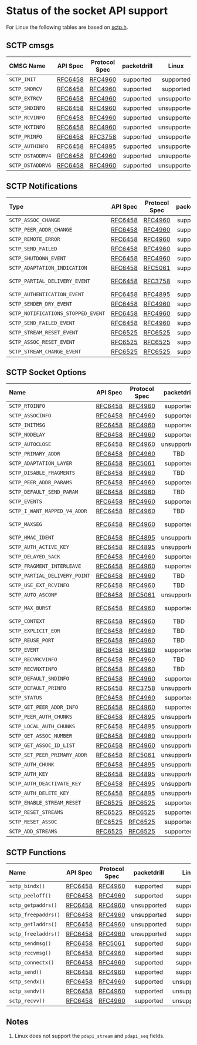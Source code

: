# Status of the socket API support

For Linux the following tables are based on [sctp.h](https://github.com/sctp/lksctp-tools/blob/master/src/include/netinet/sctp.h).

## SCTP cmsgs
|CMSG Name        | API Spec                                                    | Protocol Spec                                    | packetdrill | Linux       | FreeBSD   |
|:----------------|:-----------------------------------------------------------:|:------------------------------------------------:|:-----------:|:-----------:|:---------:|
|`SCTP_INIT`      | [RFC6458](https://tools.ietf.org/html/rfc6458#section-5.3.1)  | [RFC4960](https://tools.ietf.org/html/rfc4960) | supported   | supported   | supported |
|`SCTP_SNDRCV`    | [RFC6458](https://tools.ietf.org/html/rfc6458#section-5.3.2)  | [RFC4960](https://tools.ietf.org/html/rfc4960) | supported   | supported   | supported |
|`SCTP_EXTRCV`    | [RFC6458](https://tools.ietf.org/html/rfc6458#section-5.3.3)  | [RFC4960](https://tools.ietf.org/html/rfc4960) | supported   | unsupported | supported |
|`SCTP_SNDINFO`   | [RFC6458](https://tools.ietf.org/html/rfc6458#section-5.3.4)  | [RFC4960](https://tools.ietf.org/html/rfc4960) | supported   | unsupported | supported |
|`SCTP_RCVINFO`   | [RFC6458](https://tools.ietf.org/html/rfc6458#section-5.3.5)  | [RFC4960](https://tools.ietf.org/html/rfc4960) | supported   | unsupported | supported |
|`SCTP_NXTINFO`   | [RFC6458](https://tools.ietf.org/html/rfc6458#section-5.3.6)  | [RFC4960](https://tools.ietf.org/html/rfc4960) | supported   | unsupported | supported |
|`SCTP_PRINFO`    | [RFC6458](https://tools.ietf.org/html/rfc6458#section-5.3.7)  | [RFC3758](https://tools.ietf.org/html/rfc3758) | supported   | unsupported | supported |
|`SCTP_AUTHINFO`  | [RFC6458](https://tools.ietf.org/html/rfc6458#section-5.3.8)  | [RFC4895](https://tools.ietf.org/html/rfc4895) | supported   | unsupported | supported |
|`SCTP_DSTADDRV4` | [RFC6458](https://tools.ietf.org/html/rfc6458#section-5.3.9)  | [RFC4960](https://tools.ietf.org/html/rfc4960) | supported   | unsupported | supported |
|`SCTP_DSTADDRV6` | [RFC6458](https://tools.ietf.org/html/rfc6458#section-5.3.10) | [RFC4960](https://tools.ietf.org/html/rfc4960) | supported   | unsupported | supported |

## SCTP Notifications
| Type                              | API Spec                                                      | Protocol Spec                                  | packetdrill | Linux             | FreeBSD     |
|:----------------------------------|:-------------------------------------------------------------:|:----------------------------------------------:|:-----------:|:-----------------:|:-----------:|
|`SCTP_ASSOC_CHANGE`                | [RFC6458](https://tools.ietf.org/html/rfc6458#section-6.1.1)  | [RFC4960](https://tools.ietf.org/html/rfc4960) | supported   | supported         | supported   |
|`SCTP_PEER_ADDR_CHANGE`            | [RFC6458](https://tools.ietf.org/html/rfc6458#section-6.1.2)  | [RFC4960](https://tools.ietf.org/html/rfc4960) | supported   | supported         | supported   |
|`SCTP_REMOTE_ERROR`                | [RFC6458](https://tools.ietf.org/html/rfc6458#section-6.1.3)  | [RFC4960](https://tools.ietf.org/html/rfc4960) | supported   | supported         | supported   |
|`SCTP_SEND_FAILED`                 | [RFC6458](https://tools.ietf.org/html/rfc6458#section-6.1.4)  | [RFC4960](https://tools.ietf.org/html/rfc4960) | supported   | supported         | supported   |
|`SCTP_SHUTDOWN_EVENT`              | [RFC6458](https://tools.ietf.org/html/rfc6458#section-6.1.5)  | [RFC4960](https://tools.ietf.org/html/rfc4960) | supported   | supported         | supported   |
|`SCTP_ADAPTATION_INDICATION`       | [RFC6458](https://tools.ietf.org/html/rfc6458#section-6.1.6)  | [RFC5061](https://tools.ietf.org/html/rfc5061) | supported   | supported         | supported   |
|`SCTP_PARTIAL_DELIVERY_EVENT`      | [RFC6458](https://tools.ietf.org/html/rfc6458#section-6.1.7)  | [RFC3758](https://tools.ietf.org/html/rfc3758) | supported   | supported (Note 1)| supported   |
|`SCTP_AUTHENTICATION_EVENT`        | [RFC6458](https://tools.ietf.org/html/rfc6458#section-6.1.8)  | [RFC4895](https://tools.ietf.org/html/rfc4895) | supported   | supported         | supported   |
|`SCTP_SENDER_DRY_EVENT`            | [RFC6458](https://tools.ietf.org/html/rfc6458#section-6.1.9)  | [RFC4960](https://tools.ietf.org/html/rfc4960) | supported   | supported         | supported   |
|`SCTP_NOTIFICATIONS_STOPPED_EVENT` | [RFC6458](https://tools.ietf.org/html/rfc6458#section-6.1.10) | [RFC4960](https://tools.ietf.org/html/rfc4960) | supported   | unsupported       | unsupported |
|`SCTP_SEND_FAILED_EVENT`           | [RFC6458](https://tools.ietf.org/html/rfc6458#section-6.1.10) | [RFC4960](https://tools.ietf.org/html/rfc4960) | supported   | unsupported       | supported   |
|`SCTP_STREAM_RESET_EVENT`          | [RFC6525](https://tools.ietf.org/html/rfc6525#section-6.1.1)  | [RFC6525](https://tools.ietf.org/html/rfc6525) | supported   | unsupported       | supported   |
|`SCTP_ASSOC_RESET_EVENT`           | [RFC6525](https://tools.ietf.org/html/rfc6525#section-6.1.2)  | [RFC6525](https://tools.ietf.org/html/rfc6525) | supported   | unsupported       | supported   |
|`SCTP_STREAM_CHANGE_EVENT`         | [RFC6525](https://tools.ietf.org/html/rfc6525#section-6.1.3)  | [RFC6525](https://tools.ietf.org/html/rfc6525) | supported   | unsupported       | supported   |

## SCTP Socket Options
|Name                          | API Spec                                                      | Protocol Spec                                  | packetdrill | Linux               | FreeBSD   |
|:-----------------------------|:-------------------------------------------------------------:|:----------------------------------------------:|:-----------:|:-------------------:|:---------:|
|`SCTP_RTOINFO`                | [RFC6458](https://tools.ietf.org/html/rfc6458#section-8.1.1)  | [RFC4960](https://tools.ietf.org/html/rfc4960) | supported   | supported           | supported |
|`SCTP_ASSOCINFO`              | [RFC6458](https://tools.ietf.org/html/rfc6458#section-8.1.2)  | [RFC4960](https://tools.ietf.org/html/rfc4960) | supported   | supported           | supported |
|`SCTP_INITMSG`                | [RFC6458](https://tools.ietf.org/html/rfc6458#section-8.1.3)  | [RFC4960](https://tools.ietf.org/html/rfc4960) | supported   | supported           | supported |
|`SCTP_NODELAY`                | [RFC6458](https://tools.ietf.org/html/rfc6458#section-8.1.5)  | [RFC4960](https://tools.ietf.org/html/rfc4960) | supported   | supported           | supported |
|`SCTP_AUTOCLOSE`              | [RFC6458](https://tools.ietf.org/html/rfc6458#section-8.1.8)  | [RFC4960](https://tools.ietf.org/html/rfc4960) | unsupported | supported           | supported |
|`SCTP_PRIMARY_ADDR`           | [RFC6458](https://tools.ietf.org/html/rfc6458#section-8.1.9)  | [RFC4960](https://tools.ietf.org/html/rfc4960) | TBD         | supported           | supported |
|`SCTP_ADAPTATION_LAYER`       | [RFC6458](https://tools.ietf.org/html/rfc6458#section-8.1.10) | [RFC5061](https://tools.ietf.org/html/rfc5061) | supported   | supported           | supported |
|`SCTP_DISABLE_FRAGMENTS`      | [RFC6458](https://tools.ietf.org/html/rfc6458#section-8.1.11) | [RFC4960](https://tools.ietf.org/html/rfc4960) | TBD         | supported           | supported |
|`SCTP_PEER_ADDR_PARAMS`       | [RFC6458](https://tools.ietf.org/html/rfc6458#section-8.1.12) | [RFC4960](https://tools.ietf.org/html/rfc4960) | supported   | old structure       | supported |
|`SCTP_DEFAULT_SEND_PARAM`     | [RFC6458](https://tools.ietf.org/html/rfc6458#section-8.1.13) | [RFC4960](https://tools.ietf.org/html/rfc4960) | TBD         | supported           | supported |
|`SCTP_EVENTS`                 | [RFC6458](https://tools.ietf.org/html/rfc6458#section-8.1.14) | [RFC4960](https://tools.ietf.org/html/rfc4960) | supported   | supported           | supported |
|`SCTP_I_WANT_MAPPED_V4_ADDR`  | [RFC6458](https://tools.ietf.org/html/rfc6458#section-8.1.15) | [RFC4960](https://tools.ietf.org/html/rfc4960) | TBD         | supported           | supported |
|`SCTP_MAXSEG`                 | [RFC6458](https://tools.ietf.org/html/rfc6458#section-8.1.16) | [RFC4960](https://tools.ietf.org/html/rfc4960) | supported   | Check structure     | supported |
|`SCTP_HMAC_IDENT`             | [RFC6458](https://tools.ietf.org/html/rfc6458#section-8.1.17) | [RFC4895](https://tools.ietf.org/html/rfc4895) | unsupported | supported           | supported |
|`SCTP_AUTH_ACTIVE_KEY`        | [RFC6458](https://tools.ietf.org/html/rfc6458#section-8.1.18) | [RFC4895](https://tools.ietf.org/html/rfc4895) | unsupported | supported           | supported |
|`SCTP_DELAYED_SACK`           | [RFC6458](https://tools.ietf.org/html/rfc6458#section-8.1.19) | [RFC4960](https://tools.ietf.org/html/rfc4960) | supported   | supported           | supported |
|`SCTP_FRAGMENT_INTERLEAVE`    | [RFC6458](https://tools.ietf.org/html/rfc6458#section-8.1.20) | [RFC4960](https://tools.ietf.org/html/rfc4960) | supported   | supported           | supported |
|`SCTP_PARTIAL_DELIVERY_POINT` | [RFC6458](https://tools.ietf.org/html/rfc6458#section-8.1.21) | [RFC4960](https://tools.ietf.org/html/rfc4960) | TBD         | supported           | supported |
|`SCTP_USE_EXT_RCVINFO`        | [RFC6458](https://tools.ietf.org/html/rfc6458#section-8.1.22) | [RFC4960](https://tools.ietf.org/html/rfc4960) | TBD         | unsupported         | supported |
|`SCTP_AUTO_ASCONF`            | [RFC6458](https://tools.ietf.org/html/rfc6458#section-8.1.23) | [RFC5061](https://tools.ietf.org/html/rfc5061) | unsupported | unsupported         | supported |
|`SCTP_MAX_BURST`              | [RFC6458](https://tools.ietf.org/html/rfc6458#section-8.1.24) | [RFC4960](https://tools.ietf.org/html/rfc4960) | supported   | Check structure     | supported |
|`SCTP_CONTEXT`                | [RFC6458](https://tools.ietf.org/html/rfc6458#section-8.1.25) | [RFC4960](https://tools.ietf.org/html/rfc4960) | TBD         | supported           | supported |
|`SCTP_EXPLICIT_EOR`           | [RFC6458](https://tools.ietf.org/html/rfc6458#section-8.1.26) | [RFC4960](https://tools.ietf.org/html/rfc4960) | TBD         | unsupported         | supported |
|`SCTP_REUSE_PORT`             | [RFC6458](https://tools.ietf.org/html/rfc6458#section-8.1.27) | [RFC4960](https://tools.ietf.org/html/rfc4960) | TBD         | unsupported         | supported |
|`SCTP_EVENT`                  | [RFC6458](https://tools.ietf.org/html/rfc6458#section-8.1.28) | [RFC4960](https://tools.ietf.org/html/rfc4960) | supported   | unsupported         | supported |
|`SCTP_RECVRCVINFO`            | [RFC6458](https://tools.ietf.org/html/rfc6458#section-8.1.29) | [RFC4960](https://tools.ietf.org/html/rfc4960) | TBD         | unsupported         | supported |
|`SCTP_RECVNXTINFO`            | [RFC6458](https://tools.ietf.org/html/rfc6458#section-8.1.30) | [RFC4960](https://tools.ietf.org/html/rfc4960) | TBD         | unsupported         | supported |
|`SCTP_DEFAULT_SNDINFO`        | [RFC6458](https://tools.ietf.org/html/rfc6458#section-8.1.31) | [RFC4960](https://tools.ietf.org/html/rfc4960) | supported   | unsupported         | supported |
|`SCTP_DEFAULT_PRINFO`         | [RFC6458](https://tools.ietf.org/html/rfc6458#section-8.1.32) | [RFC3758](https://tools.ietf.org/html/rfc3758) | unsupported | unsupported         | supported |
|`SCTP_STATUS`                 | [RFC6458](https://tools.ietf.org/html/rfc6458#section-8.2.1)  | [RFC4960](https://tools.ietf.org/html/rfc4960) | supported   | supported           | supported |
|`SCTP_GET_PEER_ADDR_INFO`     | [RFC6458](https://tools.ietf.org/html/rfc6458#section-8.2.2)  | [RFC4960](https://tools.ietf.org/html/rfc4960) | supported   | supported           | supported |
|`SCTP_PEER_AUTH_CHUNKS`       | [RFC6458](https://tools.ietf.org/html/rfc6458#section-8.2.3)  | [RFC4895](https://tools.ietf.org/html/rfc4895) | unsupported | supported           | supported |
|`SCTP_LOCAL_AUTH_CHUNKS`      | [RFC6458](https://tools.ietf.org/html/rfc6458#section-8.2.4)  | [RFC4895](https://tools.ietf.org/html/rfc4895) | unsupported | supported           | supported |
|`SCTP_GET_ASSOC_NUMBER`       | [RFC6458](https://tools.ietf.org/html/rfc6458#section-8.2.5)  | [RFC4960](https://tools.ietf.org/html/rfc4960) | unsupported | supported           | supported |
|`SCTP_GET_ASSOC_ID_LIST`      | [RFC6458](https://tools.ietf.org/html/rfc6458#section-8.2.6)  | [RFC4960](https://tools.ietf.org/html/rfc4960) | unsupported | unsupported         | supported |
|`SCTP_SET_PEER_PRIMARY_ADDR`  | [RFC6458](https://tools.ietf.org/html/rfc6458#section-8.3.1)  | [RFC5061](https://tools.ietf.org/html/rfc5061) | unsupported | supported           | supported |
|`SCTP_AUTH_CHUNK`             | [RFC6458](https://tools.ietf.org/html/rfc6458#section-8.3.2)  | [RFC4895](https://tools.ietf.org/html/rfc4895) | unsupported | supported           | supported |
|`SCTP_AUTH_KEY`               | [RFC6458](https://tools.ietf.org/html/rfc6458#section-8.3.3)  | [RFC4895](https://tools.ietf.org/html/rfc4895) | unsupported | supported           | supported |
|`SCTP_AUTH_DEACTIVATE_KEY`    | [RFC6458](https://tools.ietf.org/html/rfc6458#section-8.3.4)  | [RFC4895](https://tools.ietf.org/html/rfc4895) | unsupported | unsupported         | supported |
|`SCTP_AUTH_DELETE_KEY`        | [RFC6458](https://tools.ietf.org/html/rfc6458#section-8.3.5)  | [RFC4895](https://tools.ietf.org/html/rfc4895) | unsupported | supported           | supported |
|`SCTP_ENABLE_STREAM_RESET`    | [RFC6525](https://tools.ietf.org/html/rfc6525#page-28)        | [RFC6525](https://tools.ietf.org/html/rfc6525) | supported   | supported           | supported |
|`SCTP_RESET_STREAMS`          | [RFC6525](https://tools.ietf.org/html/rfc6525#page-29)        | [RFC6525](https://tools.ietf.org/html/rfc6525) | supported   | supported           | supported |
|`SCTP_RESET_ASSOC`            | [RFC6525](https://tools.ietf.org/html/rfc6525#section-6.3.2)  | [RFC6525](https://tools.ietf.org/html/rfc6525) | supported   | supported           | supported |
|`SCTP_ADD_STREAMS`            | [RFC6525](https://tools.ietf.org/html/rfc6525#page-30)        | [RFC6525](https://tools.ietf.org/html/rfc6525) | supported   | supported           | supported |


## SCTP Functions
|Name                | API Spec                                                    | Protocol Spec                                  | packetdrill | Linux       | FreeBSD   |
|:-------------------|:-----------------------------------------------------------:|:----------------------------------------------:|:-----------:|:-----------:|:---------:|
|`sctp_bindx()`      | [RFC6458](https://tools.ietf.org/html/rfc6458#section-9.1)  | [RFC4960](https://tools.ietf.org/html/rfc4960) | supported   | supported   | supported |
|`sctp_peeloff()`    | [RFC6458](https://tools.ietf.org/html/rfc6458#section-9.2)  | [RFC4960](https://tools.ietf.org/html/rfc4960) | supported   | supported   | supported |
|`sctp_getpaddrs()`  | [RFC6458](https://tools.ietf.org/html/rfc6458#section-9.3)  | [RFC4960](https://tools.ietf.org/html/rfc4960) | unsupported | supported   | supported |
|`sctp_freepaddrs()` | [RFC6458](https://tools.ietf.org/html/rfc6458#section-9.4)  | [RFC4960](https://tools.ietf.org/html/rfc4960) | unsupported | supported   | supported |
|`sctp_getladdrs()`  | [RFC6458](https://tools.ietf.org/html/rfc6458#section-9.5)  | [RFC4960](https://tools.ietf.org/html/rfc4960) | unsupported | supported   | supported |
|`sctp_freeladdrs()` | [RFC6458](https://tools.ietf.org/html/rfc6458#section-9.6)  | [RFC4960](https://tools.ietf.org/html/rfc4960) | unsupported | supported   | supported |
|`sctp_sendmsg()`    | [RFC6458](https://tools.ietf.org/html/rfc6458#section-9.7)  | [RFC5061](https://tools.ietf.org/html/rfc5061) | supported   | supported   | supported |
|`sctp_recvmsg()`    | [RFC6458](https://tools.ietf.org/html/rfc6458#section-9.8)  | [RFC4960](https://tools.ietf.org/html/rfc4960) | supported   | supported   | supported |
|`sctp_connectx()`   | [RFC6458](https://tools.ietf.org/html/rfc6458#section-9.9)  | [RFC4960](https://tools.ietf.org/html/rfc4960) | supported   | supported   | supported |
|`sctp_send()`       | [RFC6458](https://tools.ietf.org/html/rfc6458#section-9.10) | [RFC4960](https://tools.ietf.org/html/rfc4960) | supported   | supported   | supported |
|`sctp_sendx()`      | [RFC6458](https://tools.ietf.org/html/rfc6458#section-9.11) | [RFC4960](https://tools.ietf.org/html/rfc4960) | supported   | unsupported | supported |
|`sctp_sendv()`      | [RFC6458](https://tools.ietf.org/html/rfc6458#section-9.12) | [RFC4960](https://tools.ietf.org/html/rfc4960) | supported   | unsupported | supported |
|`sctp_recvv()`      | [RFC6458](https://tools.ietf.org/html/rfc6458#section-9.13) | [RFC4960](https://tools.ietf.org/html/rfc4960) | supported   | unsupported | supported |

## Notes
1.  Linux does not support the `pdapi_stream` and `pdapi_seq` fields.
